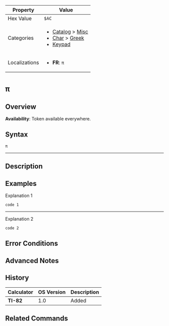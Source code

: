 | Property      | Value |
|---------------|-------|
| Hex Value     | `$AC`|
| Categories    | <ul><li>[Catalog](<../categories/Catalog.md>) > [Misc](<../categories/Catalog.md#Misc>)</li><li>[Char](<../categories/Char.md>) > [Greek](<../categories/Char.md#Greek>)</li><li>[Keypad](<../categories/Keypad.md>)</li></ul> |
| Localizations | <ul><li><b>FR</b>: `π`</li></ul> |

# `π`

## Overview



<b>Availability</b>: Token available everywhere.

## Syntax
`π`

<hr>

## Description


## Examples

Explanation 1
```ti-basic
code 1
```
---
Explanation 2
```ti-basic
code 2
```

## Error Conditions


## Advanced Notes


## History
| Calculator | OS Version | Description |
|------------|------------|-------------|
| <b>TI-82</b> | 1.0 | Added |

## Related Commands

